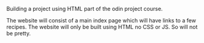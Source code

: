 Building a project using HTML part of the odin project course. 

The website will consist of a main index page which will have links to a few recipes. 
The website will only be built using HTML no CSS or JS. So will not be pretty.